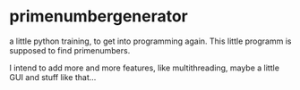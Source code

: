 # primenumbergenerator
a little python training, to get into programming again.
This little programm is supposed to find primenumbers. 

I intend to add more and more features, like multithreading, maybe a little GUI and stuff like that...
